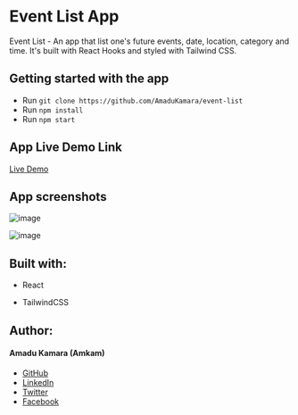 # Event List App

Event List - An app that list one's future events, date, location, category and time. It's built with React Hooks and styled with Tailwind CSS.

## Getting started with the app 

- Run  `git clone https://github.com/AmaduKamara/event-list`
- Run `npm install`
- Run `npm start`

## App Live Demo Link
<a href="https://amkam-event-list.netlify.app/">Live Demo</a>

## App screenshots

![image](https://user-images.githubusercontent.com/50941074/150641353-ddd9ea33-81d9-40e0-aedd-364fb8a433f3.png)

![image](https://user-images.githubusercontent.com/50941074/150641150-140bee59-d994-463c-8718-4e695eb06372.png)


## Built with:

- React

- TailwindCSS

## Author:
#### Amadu Kamara (Amkam)
- <a href="https://github.com/AmaduKamara"> GitHub </a>
- <a href="https://www.linkedin.com/in/amadu-kamara-3b60a25b/"> LinkedIn </a>
- <a href="https://twitter.com/DevAmkam"> Twitter </a>
- <a href="https://www.facebook.com/amadus.kamara.7"> Facebook </a>
